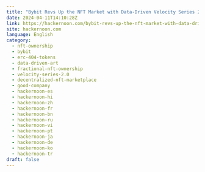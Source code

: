 ```yaml
---
title: "Bybit Revs Up the NFT Market with Data-Driven Velocity Series 2.0"
date: 2024-04-11T14:10:28Z
link: https://hackernoon.com/bybit-revs-up-the-nft-market-with-data-driven-velocity-series-20?source=rss&utm_medium=RSS&utm_source=news.12bit.vn
site: hackernoon.com
language: English
category:
  - nft-ownership
  - bybit
  - erc-404-tokens
  - data-driven-art
  - fractional-nft-ownership
  - velocity-series-2.0
  - decentralized-nft-marketplace
  - good-company
  - hackernoon-es
  - hackernoon-hi
  - hackernoon-zh
  - hackernoon-fr
  - hackernoon-bn
  - hackernoon-ru
  - hackernoon-vi
  - hackernoon-pt
  - hackernoon-ja
  - hackernoon-de
  - hackernoon-ko
  - hackernoon-tr
draft: false
---
```

